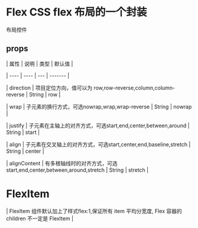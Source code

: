 # Flex CSS flex 布局的一个封装

布局控件

## props

| 属性 | 说明 | 类型 | 默认值 |

| ---- | ---- | --- | ------- |

| direction | 项目定位方向，值可以为 row,row-reverse,column,column-reverse | String | row |

| wrap | 子元素的换行方式，可选nowrap,wrap,wrap-reverse | String | nowrap |

| justify | 子元素在主轴上的对齐方式，可选start,end,center,between,around | String | start |

| align | 子元素在交叉轴上的对齐方式，可选start,center,end,baseline,stretch | String | center |

| alignContent | 有多根轴线时的对齐方式，可选start,end,center,between,around,stretch | String | stretch |

# FlexItem

| FlexItem 组件默认加上了样式flex:1,保证所有 item 平均分宽度, Flex 容器的 children 不一定是 FlexItem |